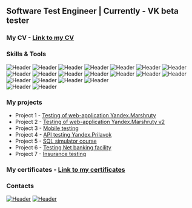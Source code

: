 ## Software Test Engineer | Currently - VK beta tester   
### My CV - [Link to my CV](https://github.com/aglebkina/My-CV)  
### Skills & Tools  

![Header](https://img.shields.io/badge/DevTools-090909?style=for-the-badge&logo=googlechrome&logoColor=2674f2)
![Header](https://img.shields.io/badge/CharlesProxy-090909?style=for-the-badge&logo=charlesproxy&logoColor=8cc4d7)
![Header](https://img.shields.io/badge/AndroidStudio-090909?style=for-the-badge&logo=androidstudio&logoColor=3ad07d)
![Header](https://img.shields.io/badge/git-black?logo=git&logoColor=white&style=for-the-badge)
![Header](https://img.shields.io/badge/Github-090909?style=for-the-badge&logo=github&logoColor=8cc4d7)
![Header](https://img.shields.io/badge/SQL-090909?style=for-the-badge&logo=mysql&logoColor=00618a)
![Header](https://img.shields.io/badge/Postman-090909?style=for-the-badge&logo=postman&logoColor=f76935)
![Header](https://img.shields.io/badge/Swagger-090909?style=for-the-badge&logo=swagger&logoColor=7ede2b)
![Header](https://img.shields.io/badge/apidoc-black?logo=apidoc&logoColor=white&style=for-the-badge)
![Header](https://img.shields.io/badge/REST%20API-black?logo=REST%20API&logoColor=white&style=for-the-badge)
![Header](https://img.shields.io/badge/SOAP%20API-black?logo=SOAP%20API&logoColor=white&style=for-the-badge)
![Header](https://img.shields.io/badge/Figma-090909?style=for-the-badge&logo=figma&logoColor=7d5fa6)
![Header](https://img.shields.io/badge/draw.io-black?logo=draw.io&logoColor=white&style=for-the-badge)
![Header](https://img.shields.io/badge/miro-black?logo=miro&logoColor=white&style=for-the-badge)
![Header](https://img.shields.io/badge/Youtrack-black?logo=Youtrack&logoColor=white&style=for-the-badge)
![Header](https://img.shields.io/badge/JSON-black?logo=JSON&logoColor=white&style=for-the-badge)
![Header](https://img.shields.io/badge/xml-black?logo=xml&logoColor=white&style=for-the-badge)
![Header](https://img.shields.io/badge/java-black?logo=java&logoColor=white&style=for-the-badge)  
![Header](https://img.shields.io/badge/visual%20studio%20code-black?logo=visual%20studio%20code&logoColor=white&style=for-the-badge)
![Header](https://img.shields.io/badge/jira-black?logo=jira&logoColor=white&style=for-the-badge)

### My projects  
- Project 1 - [Testing of web-application Yandex.Marshruty](https://github.com/aglebkina/Project-1-Yandex.Marshruty)  
- Project 2 - [Testing of web-application Yandex.Marshruty v2](https://github.com/aglebkina/Project-2-Yandex.Marshruty-v2)  
- Project 3 - [Mobile testing](https://github.com/aglebkina/Project-3-Mobile-testing)  
- Project 4 - [API testing Yandex.Prilavok](https://github.com/aglebkina/Project-4-API-testing-Yandex.Prilavok)  
- Project 5 - [SQL simulator course](https://github.com/aglebkina/Project-5-SQL-simulator)  
- Project 6 - [Testing Net banking facility](https://github.com/aglebkina/Project-6-Net-banking-facility)  
- Project 7 - [Insurance testing](https://github.com/aglebkina/Project-7-Insurance-testing)  
### My certificates - [Link to my certificates](https://github.com/aglebkina/Certificates)  

### Contacts
[![Header](https://img.shields.io/badge/Linkedin-090909?style=for-the-badge&logo=linkedin&logoColor=0073b1)](https://www.linkedin.com/in/aglebkina/)
[![Header](https://img.shields.io/badge/Telegram-090909?style=for-the-badge&logo=telegram&logoColor=31a5db)](https://t.me/aglebkina)

